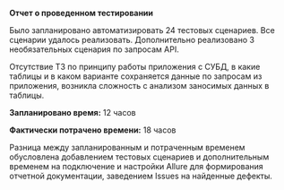 **Отчет о проведенном тестировании**

Было запланировано автоматизировать 24 тестовых сценариев. Все сценарии удалось реализовать. Дополнительно реализовано 3 необязательных сценария по запросам API.

Отсутствие ТЗ по принципу работы приложения с СУБД, в какие таблицы и в каком варианте сохраняется данные по запросам из приложения, возникла сложность с анализом заносимых данных в таблицы.

**Запланировано время:** 12 часов

**Фактически потрачено времени:** 18 часов

Разница между запланированным и потраченным временем обусловлена добавлением тестовых сценариев и дополнительным временем на подключение и настройки Allure для формирования отчетной документации, заведением Issues на найденные дефекты.